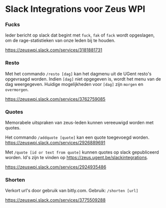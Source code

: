 # Slack Integrations voor Zeus WPI

### Fucks
Ieder bericht op slack dat begint met `fuck`, `fak` of `fack` wordt opgeslagen, om de rage-statistieken van onze leden bij te houden.

https://zeuswpi.slack.com/services/3181881731

### Resto
Met het commando `/resto [dag]` kan het dagmenu uit de UGent resto's opgevraagd worden. Indien `[dag]` niet opgegeven is, wordt het menu van de dag weergegeven. Huidige mogelijkheden voor `[dag]` zijn `morgen` en `overmorgen`.

https://zeuswpi.slack.com/services/3762759085

### Quotes
Memorabele uitspraken van zeus-leden kunnen vereeuwigd worden met quotes.

Het commando `/addquote [quote]` kan een quote toegevoegd worden.
https://zeuswpi.slack.com/services/2926889691

Met `/quote [id or text from quote]` kunnen quotes op slack gepubliceerd worden.
Id's zijn te vinden op https://zeus.ugent.be/slackintegrations.

https://zeuswpi.slack.com/services/2924935486

### Shorten
Verkort url's door gebruik van bitly.com.
Gebruik: `/shorten [url]`

https://zeuswpi.slack.com/services/3775509288
